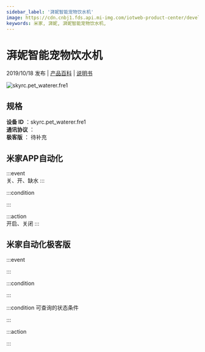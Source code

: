 ```yaml
---
sidebar_label: '湃妮智能宠物饮水机'
image: https://cdn.cnbj1.fds.api.mi-img.com/iotweb-product-center/developer_15698062238734wrD3pCB.png?GalaxyAccessKeyId=AKVGLQWBOVIRQ3XLEW&Expires=9223372036854775807&Signature=1CULLIj7siDY45D/Q9ESJqD0dxY=
keywords: 米家, 湃妮, 湃妮智能宠物饮水机, 
---
```

# 湃妮智能宠物饮水机

2019/10/18 发布 | [产品百科](https://home.mi.com/webapp/content/baike/product/index.html?model=skyrc.pet_waterer.fre1/) | [说明书](https://home.mi.com/views/introduction.html?model=skyrc.pet_waterer.fre1&region=cn)

![skyrc.pet_waterer.fre1](https://cdn.cnbj1.fds.api.mi-img.com/iotweb-product-center/developer_15698062238734wrD3pCB.png?GalaxyAccessKeyId=AKVGLQWBOVIRQ3XLEW&Expires=9223372036854775807&Signature=1CULLIj7siDY45D/Q9ESJqD0dxY=)

## 规格  
> 
**设备 ID** ：skyrc.pet_waterer.fre1  
**通讯协议** ：  
**极客版**  ： 待补充 


## 米家APP自动化  

:::event  
关、开、缺水
:::

:::condition  

:::

:::action   
开启、关闭
:::

## 米家自动化极客版  

:::event  

:::

:::condition  

:::

:::condition 可查询的状态条件  

:::

:::action  

:::

        
